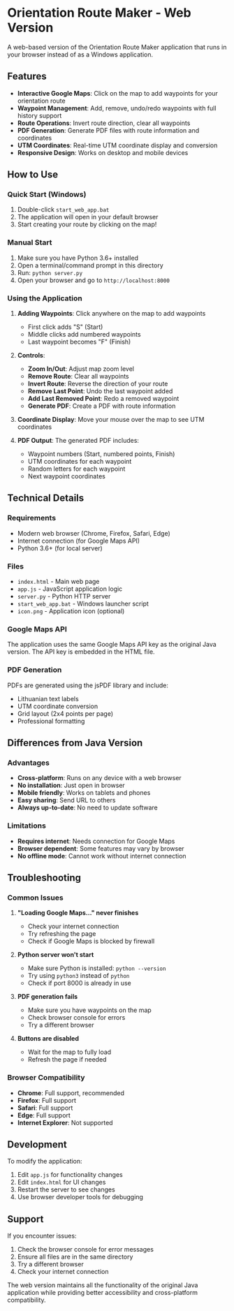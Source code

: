# Orientation Route Maker - Web Version

A web-based version of the Orientation Route Maker application that runs in your browser instead of as a Windows application.

## Features

- **Interactive Google Maps**: Click on the map to add waypoints for your orientation route
- **Waypoint Management**: Add, remove, undo/redo waypoints with full history support
- **Route Operations**: Invert route direction, clear all waypoints
- **PDF Generation**: Generate PDF files with route information and coordinates
- **UTM Coordinates**: Real-time UTM coordinate display and conversion
- **Responsive Design**: Works on desktop and mobile devices

## How to Use

### Quick Start (Windows)

1. Double-click `start_web_app.bat`
2. The application will open in your default browser
3. Start creating your route by clicking on the map!

### Manual Start

1. Make sure you have Python 3.6+ installed
2. Open a terminal/command prompt in this directory
3. Run: `python server.py`
4. Open your browser and go to `http://localhost:8000`

### Using the Application

1. **Adding Waypoints**: Click anywhere on the map to add waypoints
   - First click adds "S" (Start)
   - Middle clicks add numbered waypoints
   - Last waypoint becomes "F" (Finish)

2. **Controls**:
   - **Zoom In/Out**: Adjust map zoom level
   - **Remove Route**: Clear all waypoints
   - **Invert Route**: Reverse the direction of your route
   - **Remove Last Point**: Undo the last waypoint added
   - **Add Last Removed Point**: Redo a removed waypoint
   - **Generate PDF**: Create a PDF with route information

3. **Coordinate Display**: Move your mouse over the map to see UTM coordinates

4. **PDF Output**: The generated PDF includes:
   - Waypoint numbers (Start, numbered points, Finish)
   - UTM coordinates for each waypoint
   - Random letters for each waypoint
   - Next waypoint coordinates

## Technical Details

### Requirements

- Modern web browser (Chrome, Firefox, Safari, Edge)
- Internet connection (for Google Maps API)
- Python 3.6+ (for local server)

### Files

- `index.html` - Main web page
- `app.js` - JavaScript application logic
- `server.py` - Python HTTP server
- `start_web_app.bat` - Windows launcher script
- `icon.png` - Application icon (optional)

### Google Maps API

The application uses the same Google Maps API key as the original Java version. The API key is embedded in the HTML file.

### PDF Generation

PDFs are generated using the jsPDF library and include:
- Lithuanian text labels
- UTM coordinate conversion
- Grid layout (2x4 points per page)
- Professional formatting

## Differences from Java Version

### Advantages
- **Cross-platform**: Runs on any device with a web browser
- **No installation**: Just open in browser
- **Mobile friendly**: Works on tablets and phones
- **Easy sharing**: Send URL to others
- **Always up-to-date**: No need to update software

### Limitations
- **Requires internet**: Needs connection for Google Maps
- **Browser dependent**: Some features may vary by browser
- **No offline mode**: Cannot work without internet connection

## Troubleshooting

### Common Issues

1. **"Loading Google Maps..." never finishes**
   - Check your internet connection
   - Try refreshing the page
   - Check if Google Maps is blocked by firewall

2. **Python server won't start**
   - Make sure Python is installed: `python --version`
   - Try using `python3` instead of `python`
   - Check if port 8000 is already in use

3. **PDF generation fails**
   - Make sure you have waypoints on the map
   - Check browser console for errors
   - Try a different browser

4. **Buttons are disabled**
   - Wait for the map to fully load
   - Refresh the page if needed

### Browser Compatibility

- **Chrome**: Full support, recommended
- **Firefox**: Full support
- **Safari**: Full support
- **Edge**: Full support
- **Internet Explorer**: Not supported

## Development

To modify the application:

1. Edit `app.js` for functionality changes
2. Edit `index.html` for UI changes
3. Restart the server to see changes
4. Use browser developer tools for debugging

## Support

If you encounter issues:

1. Check the browser console for error messages
2. Ensure all files are in the same directory
3. Try a different browser
4. Check your internet connection

The web version maintains all the functionality of the original Java application while providing better accessibility and cross-platform compatibility.
